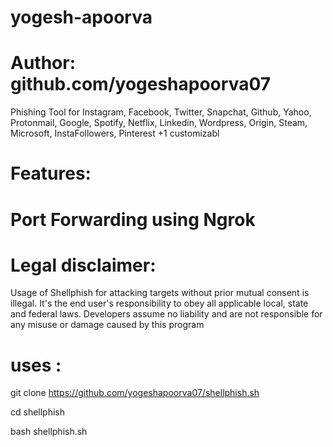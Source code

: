# yogesh-apoorva
# Author: github.com/yogeshapoorva07
Phishing Tool for Instagram, Facebook, Twitter, Snapchat, Github, Yahoo, Protonmail, Google, Spotify, Netflix, Linkedin, Wordpress, Origin, Steam, Microsoft, InstaFollowers, Pinterest +1 customizabl
# Features:
# Port Forwarding using Ngrok
# Legal disclaimer:
Usage of Shellphish for attacking targets without prior mutual consent is illegal. It's the end user's responsibility to obey all applicable local, state and federal laws. Developers assume no liability and are not responsible for any misuse or damage caused by this program
# uses :
git clone https://github.com/yogeshapoorva07/shellphish.sh

cd shellphish

bash shellphish.sh

